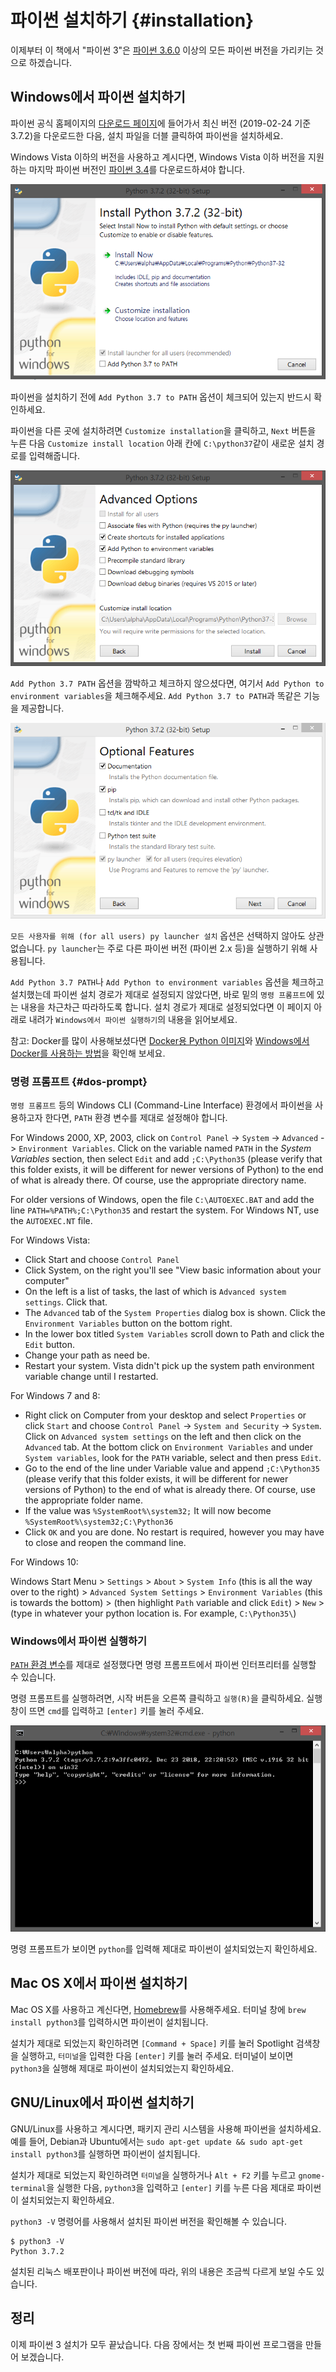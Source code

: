 # 파이썬 설치하기 {#installation}

이제부터 이 책에서 "파이썬 3"은 [파이썬 3.6.0](https://www.python.org/downloads/) 이상의 모든 파이썬 버전을 가리키는 것으로 하겠습니다.

## Windows에서 파이썬 설치하기

파이썬 공식 홈페이지의 [다운로드 페이지](https://www.python.org/downloads/)에 들어가서 최신 버전 (2019-02-24 기준 3.7.2)을 다운로드한 다음, 설치 파일을 더블 클릭하여 파이썬을 설치하세요.

Windows Vista 이하의 버전을 사용하고 계시다면, Windows Vista 이하 버전을 지원하는 마지막 파이썬 버전인 [파이썬 3.4](https://www.python.org/downloads/windows/)를 다운로드하셔야 합니다.

![파이썬 3.7.2: `Add Python 3.7 to PATH`](./img/python372_installation_01.png)

파이썬을 설치하기 전에 `Add Python 3.7 to PATH` 옵션이 체크되어 있는지 반드시 확인하세요.

파이썬을 다른 곳에 설치하려면 `Customize installation`을 클릭하고, `Next` 버튼을 누른 다음 `Customize install location` 아래 칸에 `C:\python37`같이 새로운 설치 경로를 입력해줍니다.

![파이썬 3.7.2: `Add Python to environment variables`](./img/python372_installation_02.png)

`Add Python 3.7 PATH` 옵션을 깜박하고 체크하지 않으셨다면, 여기서 `Add Python to environment variables`을 체크해주세요. `Add Python 3.7 to PATH`과 똑같은 기능을 제공합니다.

![파이썬 3.7.2: for all users (requires elevation)](./img/python372_installation_03.png)

`모든 사용자를 위해 (for all users) py launcher 설치` 옵션은 선택하지 않아도 상관없습니다. `py launcher`는 주로 다른 파이썬 버전 (파이썬 2.x 등)을 실행하기 위해 사용됩니다.

`Add Python 3.7 PATH`나 `Add Python to environment variables` 옵션을 체크하고 설치했는데 파이썬 설치 경로가 제대로 설정되지 않았다면, 바로 밑의 `명령 프롬프트`에 있는 내용을 차근차근 따라하도록 합니다. 설치 경로가 제대로 설정되었다면 이 페이지 아래로 내려가 `Windows에서 파이썬 실행하기`의 내용을 읽어보세요.

참고: Docker를 많이 사용해보셨다면 [Docker용 Python 이미지](https://hub.docker.com/_/python/)와 [Windows에서 Docker를 사용하는 방법](https://docs.docker.com/windows/)을 확인해 보세요.

### 명령 프롬프트 {#dos-prompt}

`명령 프롬프트` 등의 Windows CLI (Command-Line Interface) 환경에서 파이썬을 사용하고자 한다면, `PATH` 환경 변수를 제대로 설정해야 합니다.

For Windows 2000, XP, 2003, click on `Control Panel` -> `System` -> `Advanced` -> `Environment Variables`. Click on the variable named `PATH` in the _System Variables_ section, then select `Edit` and add `;C:\Python35` (please verify that this folder exists, it will be different for newer versions of Python) to the end of what is already there. Of course, use the appropriate directory name.

<!-- The directory should match pythonVersion variable in book.json -->
For older versions of Windows, open the file `C:\AUTOEXEC.BAT` and add the line `PATH=%PATH%;C:\Python35` and restart the system. For Windows NT, use the `AUTOEXEC.NT` file.

For Windows Vista:

- Click Start and choose `Control Panel`
- Click System, on the right you'll see "View basic information about your computer"
- On the left is a list of tasks, the last of which is `Advanced system settings`. Click that.
- The `Advanced` tab of the `System Properties` dialog box is shown. Click the `Environment Variables` button on the bottom right.
- In the lower box titled `System Variables` scroll down to Path and click the `Edit` button.
- Change your path as need be.
- Restart your system. Vista didn't pick up the system path environment variable change until I restarted.

For Windows 7 and 8:

- Right click on Computer from your desktop and select `Properties` or click `Start` and choose `Control Panel` -> `System and Security` -> `System`. Click on `Advanced system settings` on the left and then click on the `Advanced` tab. At the bottom click on `Environment Variables` and under `System variables`, look for the `PATH` variable, select and then press `Edit`.
- Go to the end of the line under Variable value and append `;C:\Python35` (please verify that this folder exists, it will be different for newer versions of Python) to the end of what is already there. Of course, use the appropriate folder name.
- If the value was `%SystemRoot%\system32;` It will now become `%SystemRoot%\system32;C:\Python36` <!-- The directory should match pythonVersion variable in book.json -->
- Click `OK` and you are done. No restart is required, however you may have to close and reopen the command line.

For Windows 10:

Windows Start Menu > `Settings` > `About` > `System Info` (this is all the way over to the right) > `Advanced System Settings` > `Environment Variables` (this is towards the bottom) > (then highlight `Path` variable and click `Edit`) > `New` > (type in whatever your python location is.  For example, `C:\Python35\`)

### Windows에서 파이썬 실행하기

[`PATH` 환경 변수](#dos-prompt)를 제대로 설정했다면 명령 프롬프트에서 파이썬 인터프리터를 실행할 수 있습니다.

명령 프롬프트를 실행하려면, 시작 버튼을 오른쪽 클릭하고 `실행(R)`을 클릭하세요. 실행 창이 뜨면 `cmd`를 입력하고 `[enter]` 키를 눌러 주세요.

![파이썬 3.7.2 설치하기 04](./img/python372_installation_04.png)

명령 프롬프트가 보이면 `python`를 입력해 제대로 파이썬이 설치되었는지 확인하세요.

## Mac OS X에서 파이썬 설치하기

Mac OS X를 사용하고 계신다면, [Homebrew](http://brew.sh)를 사용해주세요. 터미널 창에 `brew install python3`를 입력하시면 파이썬이 설치됩니다.

설치가 제대로 되었는지 확인하려면 `[Command + Space]` 키를 눌러 Spotlight 검색창을 실행하고, `터미널`을 입력한 다음 `[enter]` 키를 눌러 주세요. 터미널이 보이면 `python3`을 실행해 제대로 파이썬이 설치되었는지 확인하세요.

## GNU/Linux에서 파이썬 설치하기

GNU/Linux를 사용하고 계시다면, 패키지 관리 시스템을 사용해 파이썬을 설치하세요. 예를 들어, Debian과 Ubuntu에서는 `sudo apt-get update && sudo apt-get install python3`를 실행하면 파이썬이 설치됩니다.

설치가 제대로 되었는지 확인하려면 `터미널`을 실행하거나 `Alt + F2` 키를 누르고 `gnome-terminal`을 실행한 다음, `python3`을 입력하고 `[enter]` 키를 누른 다음 제대로 파이썬이 설치되었는지 확인하세요.

`python3 -V` 명령어를 사용해서 설치된 파이썬 버전을 확인해볼 수 있습니다.

<!-- The output should match pythonVersion variable in book.json -->
```
$ python3 -V
Python 3.7.2
```

설치된 리눅스 배포판이나 파이썬 버전에 따라, 위의 내용은 조금씩 다르게 보일 수도 있습니다.

## 정리

이제 파이썬 3 설치가 모두 끝났습니다. 다음 장에서는 첫 번째 파이썬 프로그램을 만들어 보겠습니다.
